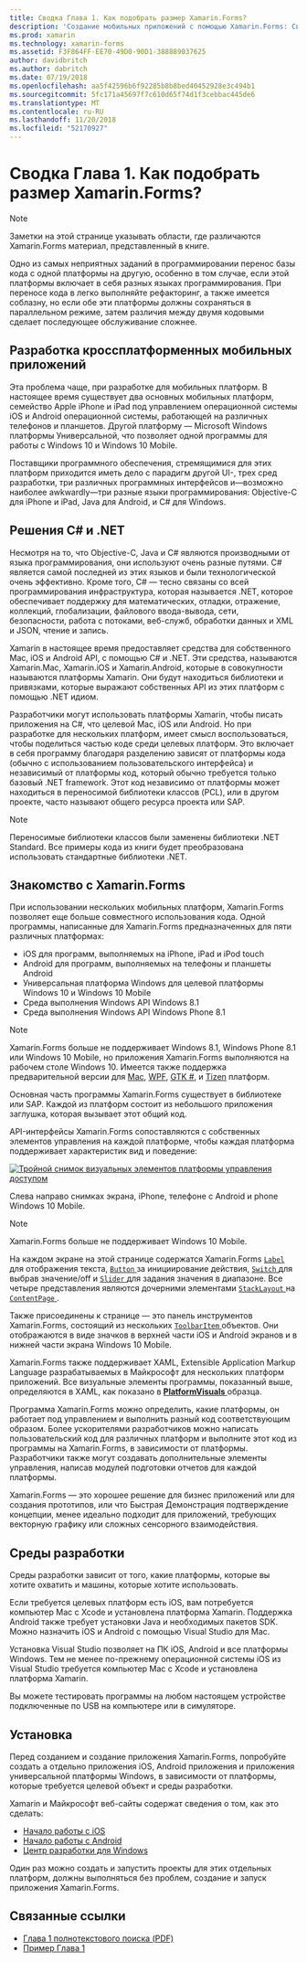 ```yaml
---
title: Сводка Глава 1. Как подобрать размер Xamarin.Forms?
description: 'Создание мобильных приложений с помощью Xamarin.Forms: Сводка Глава 1. Как подобрать размер Xamarin.Forms?'
ms.prod: xamarin
ms.technology: xamarin-forms
ms.assetid: F3F864FF-EE70-49D0-90D1-388889037625
author: davidbritch
ms.author: dabritch
ms.date: 07/19/2018
ms.openlocfilehash: aa5f42596b6f92285b8b8bed40452928e3c494b1
ms.sourcegitcommit: 5fc171a45697f7c610d65f74d1f3cebbac445de6
ms.translationtype: MT
ms.contentlocale: ru-RU
ms.lasthandoff: 11/20/2018
ms.locfileid: "52170927"
---
```

# <a name="summary-of-chapter-1-how-does-xamarinforms-fit-in"></a>Сводка Глава 1. Как подобрать размер Xamarin.Forms?

> [!NOTE]
> Заметки на этой странице указывать области, где различаются Xamarin.Forms материал, представленный в книге.

Одно из самых неприятных заданий в программировании перенос базы кода с одной платформы на другую, особенно в том случае, если этой платформы включает в себя разных языках программирования. При переносе кода в легко выполняйте рефакторинг, а также имеется соблазну, но если обе эти платформы должны сохраняться в параллельном режиме, затем различия между двумя кодовыми сделает последующее обслуживание сложнее.

## <a name="cross-platform-mobile-development"></a>Разработка кроссплатформенных мобильных приложений

Эта проблема чаще, при разработке для мобильных платформ. В настоящее время существует два основных мобильных платформ, семейство Apple iPhone и iPad под управлением операционной системы iOS и Android операционной системы, работающей на различных телефонов и планшетов. Другой платформу — Microsoft Windows платформы Универсальной, что позволяет одной программы для работы с Windows 10 и Windows 10 Mobile.

Поставщики программного обеспечения, стремящимися для этих платформ приходится иметь дело с парадигм другой UI-, трех сред разработки, три различных программных интерфейсов и&mdash;возможно наиболее awkwardly&mdash;три разные языки программирования: Objective-C для iPhone и iPad, Java для Android, и C# для Windows.

## <a name="the-c-and-net-solution"></a>Решения C# и .NET

Несмотря на то, что Objective-C, Java и C# являются производными от языка программирования, они используют очень разные путями. C# является самой последней из этих языков и были технологической очень эффективно. Кроме того, C# — тесно связаны со всей программирования инфраструктура, которая называется .NET, которое обеспечивает поддержку для математических, отладки, отражение, коллекций, глобализации, файлового ввода-вывода, сети, безопасности, работа с потоками, веб-служб, обработки данных и XML и JSON, чтение и запись.

Xamarin в настоящее время предоставляет средства для собственного Mac, iOS и Android API, с помощью C# и .NET. Эти средства, называются Xamarin.Mac, Xamarin.iOS и Xamarin.Android, которые в совокупности называются платформы Xamarin. Они будут находиться библиотеки и привязками, которые выражают собственных API из этих платформ с помощью .NET идиом.

Разработчики могут использовать платформы Xamarin, чтобы писать приложения на C#, что целевой Mac, iOS или Android. Но при разработке для нескольких платформ, имеет смысл воспользоваться, чтобы поделиться частью коде среди целевых платформ. Это включает в себя программу благодаря разделению зависят от платформы кода (обычно с использованием пользовательского интерфейса) и независимый от платформы код, который обычно требуется только базовый .NET framework. Этот код независимо от платформы может находиться в переносимой библиотеки классов (PCL), или в другом проекте, часто называют общего ресурса проекта или SAP.

> [!NOTE]
> Переносимые библиотеки классов были заменены библиотеки .NET Standard. Все примеры кода из книги будет преобразована использовать стандартные библиотеки .NET.

## <a name="introducing-xamarinforms"></a>Знакомство с Xamarin.Forms

При использовании нескольких мобильных платформ, Xamarin.Forms позволяет еще больше совместного использования кода. Одной программы, написанные для Xamarin.Forms предназначенных для пяти различных платформах:

- iOS для программ, выполняемых на iPhone, iPad и iPod touch
- Android для программ, выполняемых на телефоны и планшеты Android
- Универсальная платформа Windows для целевой платформы Windows 10 и Windows 10 Mobile
- Среда выполнения Windows API Windows 8.1
- Среда выполнения Windows API Windows Phone 8.1

> [!NOTE]
> Xamarin.Forms больше не поддерживает Windows 8.1, Windows Phone 8.1 или Windows 10 Mobile, но приложения Xamarin.Forms выполняются на рабочем столе Windows 10. Имеется также поддержка предварительной версии для [Mac](~/xamarin-forms/platform/mac.md), [WPF](~/xamarin-forms/platform/wpf.md), [GTK #](~/xamarin-forms/platform/gtk.md), и [Tizen](/xamarin-forms/platform/tizen.md) платформ.

Основная часть программы Xamarin.Forms существует в библиотеке или SAP. Каждой из платформ состоит из небольшого приложения заглушка, которая вызывает этот общий код.

API-интерфейсы Xamarin.Forms сопоставляются с собственных элементов управления на каждой платформе, чтобы каждая платформа поддерживает характеристик вид и поведение:

[![Тройной снимок визуальных элементов платформы управления доступом](images/ch01fg03-small.png "элементов управления Xamarin.Forms на каждой платформе")](images/ch01fg03-large.png#lightbox "элементов управления Xamarin.Forms на каждой платформе")

Слева направо снимках экрана, iPhone, телефоне с Android и phone Windows 10 Mobile.

> [!NOTE]
> Xamarin.Forms больше не поддерживает Windows 10 Mobile.

На каждом экране на этой странице содержатся Xamarin.Forms [ `Label` ](xref:Xamarin.Forms.Label) для отображения текста, [ `Button` ](xref:Xamarin.Forms.Button) за инициирование действия, [ `Switch` ](xref:Xamarin.Forms.Switch) для выбрав значение/off и [ `Slider` ](xref:Xamarin.Forms.Slider) для задания значения в диапазоне. Все четыре представления являются дочерними элементами [ `StackLayout` ](xref:Xamarin.Forms.StackLayout) на [ `ContentPage` ](xref:Xamarin.Forms.ContentPage).

Также присоединены к странице — это панель инструментов Xamarin.Forms, состоящий из нескольких [ `ToolbarItem` ](xref:Xamarin.Forms.ToolbarItem) объектов. Они отображаются в виде значков в верхней части iOS и Android экранов и в нижней части экрана Windows 10 Mobile.

Xamarin.Forms также поддерживает XAML, Extensible Application Markup Language разрабатываемых в Майкрософт для нескольких платформ приложений. Все визуальные элементы программы, показанный выше, определяются в XAML, как показано в [ **PlatformVisuals** ](https://github.com/xamarin/xamarin-forms-book-samples/tree/master/Chapter01/PlatformVisuals) образца.

Программа Xamarin.Forms можно определить, какие платформы, он работает под управлением и выполнить разный код соответствующим образом. Более ускорителями разработчиков можно написать пользовательский код для различных платформ и выполните этот код из программы на Xamarin.Forms, в зависимости от платформы. Разработчики также могут создавать дополнительные элементы управления, написав модулей подготовки отчетов для каждой платформы.

Xamarin.Forms — это хорошее решение для бизнес приложений или для создания прототипов, или что Быстрая Демонстрация подтверждение концепции, менее идеально подходит для приложений, требующих векторную графику или сложных сенсорного взаимодействия.

## <a name="your-development-environment"></a>Среды разработки

Среды разработки зависит от того, какие платформы, которые вы хотите охватить и машины, которые хотите использовать.

Если требуется целевых платформ есть iOS, вам потребуется компьютер Mac с Xcode и установлена платформа Xamarin. Поддержка Android также требует установки Java и необходимых пакетов SDK. Можно назначить iOS и Android с помощью Visual Studio для Mac.

Установка Visual Studio позволяет на ПК iOS, Android и все платформы Windows. Тем не менее по-прежнему операционной системы iOS из Visual Studio требуется компьютер Mac с Xcode и установлена платформа Xamarin.

Вы можете тестировать программы на любом настоящем устройстве подключенные по USB на компьютере или в симуляторе.

## <a name="installation"></a>Установка

Перед созданием и создание приложения Xamarin.Forms, попробуйте создать а отдельно приложения iOS, Android приложения и приложения универсальной платформы Windows, в зависимости от платформы, которые требуется целевой объект и среды разработки.

Xamarin и Майкрософт веб-сайты содержат сведения о том, как это сделать:

- [Начало работы с iOS](~/ios/get-started/index.md)
- [Начало работы с Android](~/android/get-started/index.md)
- [Центр разработки для Windows](http://dev.windows.com)

Один раз можно создать и запустить проекты для этих отдельных платформ, должны выполняться без проблем, создание и запуск приложения Xamarin.Forms.

## <a name="related-links"></a>Связанные ссылки

- [Глава 1 полнотекстового поиска (PDF)](https://download.xamarin.com/developer/xamarin-forms-book/XamarinFormsBook-Ch01-Apr2016.pdf)
- [Пример Глава 1](https://github.com/xamarin/xamarin-forms-book-samples/tree/master/Chapter01)
